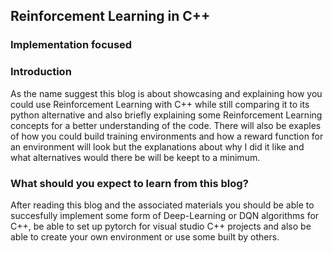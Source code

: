 ## Reinforcement Learning in C++
### Implementation focused

### Introduction

As the name suggest this blog is about showcasing and explaining how you could use Reinforcement Learning with C++ while still comparing it to its python alternative and also briefly explaining some Reinforcement Learning concepts for a better understanding of the code. There will also be exaples of how you could build training environments and how a reward function for an environment will look but the explanations about why I did it like and what alternatives would there be will be keept to a minimum.

### What should you expect to learn from this blog?

After reading this blog and the associated materials you should be able to succesfully implement some form of Deep-Learning or DQN algorithms for C++, be able to set up pytorch for visual studio C++ projects and also be able to create your own environment or use some built by others.

